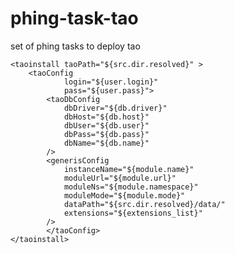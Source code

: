 phing-task-tao
==============

set of phing tasks to deploy tao

	<taoinstall taoPath="${src.dir.resolved}" >
		<taoConfig 	
	      		login="${user.login}"
	      		pass="${user.pass}">
	      	<taoDbConfig 
	      		dbDriver="${db.driver}" 
	      		dbHost="${db.host}"
	      		dbUser="${db.user}"
	      		dbPass="${db.pass}"
	      		dbName="${db.name}"
	      	/>
	      	<generisConfig       		
	      		instanceName="${module.name}"
	      		moduleUrl="${module.url}"
	      		moduleNs="${module.namespace}"
	      		moduleMode="${module.mode}"
	      		dataPath="${src.dir.resolved}/data/"
	      		extensions="${extensions_list}"
	      	/>
	      	</taoConfig>
	</taoinstall>
